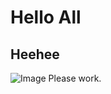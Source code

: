 # Hello All
## Heehee
![Image](http://www.google.com/url?sa=i&url=https%3A%2F%2Fbuffalogames.com%2Fpokemon-pikachu-pattern-100-piece-jigsaw-puzzle%2F&psig=AOvVaw3fBAm8q5BJb8-JpxqHV56t&ust=1642116629276000&source=images&cd=vfe&ved=0CAsQjRxqFwoTCIiWhaSvrfUCFQAAAAAdAAAAABAM/a.png)
Please work.
